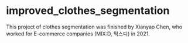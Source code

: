 # improved_clothes_segmentation
This project of clothes segmentation was finished by Xianyao Chen, who worked for E-commerce companies (MIX:D,  믹스디) in 2021.
